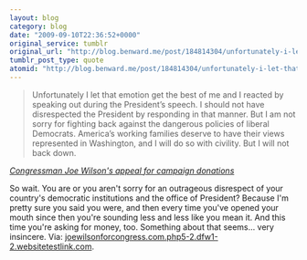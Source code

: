 ```yaml
---
layout: blog
category: blog
date: "2009-09-10T22:36:52+0000"
original_service: tumblr
original_url: "http://blog.benward.me/post/184814304/unfortunately-i-let-that-emotion-get-the-best-of"
tumblr_post_type: quote
atomid: "http://blog.benward.me/post/184814304/unfortunately-i-let-that-emotion-get-the-best-of"
---
```

> Unfortunately I let that emotion get the best of me and I reacted by speaking out during the President’s speech. I should not have disrespected the President by responding in that manner.
> But I am not sorry for fighting back against the dangerous policies of liberal Democrats. America’s working families deserve to have their views represented in Washington, and I will do so with civility. But I will not back down.

<cite><a href="http://www.joewilsonforcongress.com.php5-2.dfw1-2.websitetestlink.com/home/2009/09/stand-with-me-against-liberal-attacks/">Congressman Joe Wilson's appeal for campaign donations</a></cite>

So wait. You are or you aren't sorry for an outrageous disrespect of your country's democratic institutions and the office of President? Because I'm pretty sure you said you were, and then every time you've opened your mouth since then you're sounding less and less like you mean it. And this time you're asking for money, too. Something about that seems… very insincere.
Via: [joewilsonforcongress.com.php5-2.dfw1-2.websitetestlink.com](http://www.joewilsonforcongress.com.php5-2.dfw1-2.websitetestlink.com/home/2009/09/stand-with-me-against-liberal-attacks/).
